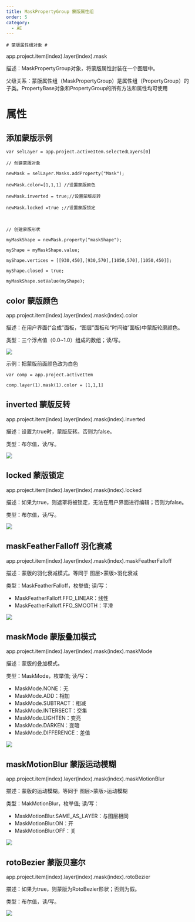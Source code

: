 ```yaml
---
title: MaskPropertyGroup 蒙版属性组
order: 5
category:
  - AE
---
```

    # 蒙版属性组对象 #

app.project.item(index).layer(index).mask

描述：MaskPropertyGroup对象，将蒙版属性封装在一个图层中。

父级关系：蒙版属性组（MaskPropertyGroup）是属性组（PropertyGroup）的子类。PropertyBase对象和PropertyGroup的所有方法和属性均可使用

# 属性 #

## 添加蒙版示例 #

    
    
    var selLayer = app.project.activeItem.selectedLayers[0]
    // 创建蒙版对象
    newMask = selLayer.Masks.addProperty("Mask");
    newMask.color=[1,1,1] //设置蒙版颜色
    newMask.inverted = true;//设置蒙版反转
    newMask.locked =true ;//设置蒙版锁定
    
    // 创建蒙版形状
    myMaskShape = newMask.property("maskShape");
    myShape = myMaskShape.value;
    myShape.vertices = [[930,450],[930,570],[1050,570],[1050,450]];
    myShape.closed = true;
    myMaskShape.setValue(myShape);

## color 蒙版颜色 #

app.project.item(index).layer(index).mask(index).color

描述：在用户界面(“合成”面板，“图层”面板和“时间轴”面板)中蒙版轮廓颜色。

类型：三个浮点值（0.0~1.0）组成的数组；读/写。

![](https://cdn.yuelili.com/20210930234003.png)

示例：把蒙版前面颜色改为白色

    
    
    var comp = app.project.activeItem
    comp.layer(1).mask(1).color = [1,1,1]
    

## inverted 蒙版反转 #

app.project.item(index).layer(index).mask(index).inverted

描述：设置为true时，蒙版反转。否则为false。

类型：布尔值，读/写。

![](https://cdn.yuelili.com/20210930235106.png)

## locked 蒙版锁定 #

app.project.item(index).layer(index).mask(index).locked

描述：如果为true，则遮罩将被锁定，无法在用户界面进行编辑；否则为false。

类型：布尔值，读/写。

![](https://cdn.yuelili.com/20210930235135.png)

## maskFeatherFalloff 羽化衰减 #

app.project.item(index).layer(index).mask(index).maskFeatherFalloff

描述：蒙版的羽化衰减模式。等同于 图层>蒙版>羽化衰减

类型：MaskFeatherFalloff，枚举值; 读/写：

  * MaskFeatherFalloff.FFO_LINEAR：线性
  * MaskFeatherFalloff.FFO_SMOOTH：平滑

![](https://cdn.yuelili.com/20210930235255.png)

## maskMode 蒙版叠加模式 #

app.project.item(index).layer(index).mask(index).maskMode

描述：蒙版的叠加模式。

类型：MaskMode，枚举值; 读/写：

  * MaskMode.NONE：无
  * MaskMode.ADD：相加
  * MaskMode.SUBTRACT：相减
  * MaskMode.INTERSECT：交集
  * MaskMode.LIGHTEN：变亮
  * MaskMode.DARKEN：变暗
  * MaskMode.DIFFERENCE：差值

![](https://cdn.yuelili.com/20210930235401.png)

## maskMotionBlur 蒙版运动模糊 #

app.project.item(index).layer(index).mask(index).maskMotionBlur

描述：蒙版的运动模糊。等同于 图层>蒙版>运动模糊

类型：MakMotionBlur，枚举值; 读/写：

  * MaskMotionBlur.SAME_AS_LAYER：与图层相同
  * MaskMotionBlur.ON：开
  * MaskMotionBlur.OFF：关

![](https://cdn.yuelili.com/20210930235457.png)

## rotoBezier 蒙版贝塞尔 #

app.project.item(index).layer(index).mask(index).rotoBezier

描述：如果为true，则蒙版为RotoBezier形状；否则为假。

类型：布尔值，读/写。

![](https://cdn.yuelili.com/20210930235746.png)

